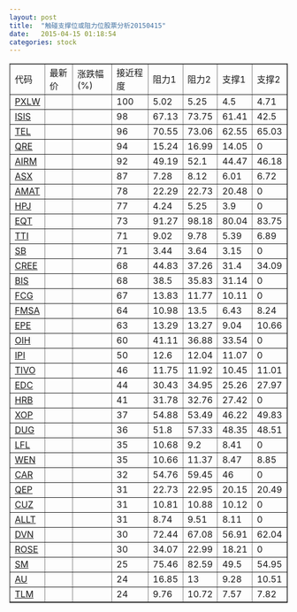 ```yaml
---
layout: post
title:  "触碰支撑位或阻力位股票分析20150415"
date:   2015-04-15 01:18:54
categories: stock
---
```

<script type="text/javascript">
var stockList = []
stockList.push('gb_pxlw');
stockList.push('gb_isis');
stockList.push('gb_tel');
stockList.push('gb_qre');
stockList.push('gb_airm');
stockList.push('gb_asx');
stockList.push('gb_amat');
stockList.push('gb_hpj');
stockList.push('gb_eqt');
stockList.push('gb_tti');
stockList.push('gb_sb');
stockList.push('gb_cree');
stockList.push('gb_bis');
stockList.push('gb_fcg');
stockList.push('gb_fmsa');
stockList.push('gb_epe');
stockList.push('gb_oih');
stockList.push('gb_ipi');
stockList.push('gb_tivo');
stockList.push('gb_edc');
stockList.push('gb_hrb');
stockList.push('gb_xop');
stockList.push('gb_dug');
stockList.push('gb_lfl');
stockList.push('gb_wen');
stockList.push('gb_car');
stockList.push('gb_qep');
stockList.push('gb_cuz');
stockList.push('gb_allt');
stockList.push('gb_dvn');
stockList.push('gb_rose');
stockList.push('gb_sm');
stockList.push('gb_au');
stockList.push('gb_tlm');
</script>
<table border="1">
 <tr>
 <td>代码</td>
 <td>最新价</td>
 <td>涨跌幅(%)</td>
 <td>接近程度</td>
 <td>阻力1</td>
 <td>阻力2</td>
 <td>支撑1</td>
 <td>支撑2</td>
</tr>
  <tr id="pxlw" class="green">
  <td><a href="http://stock.finance.sina.com.cn/usstock/quotes/PXLW.html" target="_blank">PXLW</a></td><td></td><td></td><td>100</td><td>5.02</td><td>5.25</td><td>4.5</td><td>4.71</td></tr>
  <tr id="isis" class="red">
  <td><a href="http://stock.finance.sina.com.cn/usstock/quotes/ISIS.html" target="_blank">ISIS</a></td><td></td><td></td><td>98</td><td>67.13</td><td>73.75</td><td>61.41</td><td>42.5</td></tr>
  <tr id="tel" class="red">
  <td><a href="http://stock.finance.sina.com.cn/usstock/quotes/TEL.html" target="_blank">TEL</a></td><td></td><td></td><td>96</td><td>70.55</td><td>73.06</td><td>62.55</td><td>65.03</td></tr>
  <tr id="qre" class="red">
  <td><a href="http://stock.finance.sina.com.cn/usstock/quotes/QRE.html" target="_blank">QRE</a></td><td></td><td></td><td>94</td><td>15.24</td><td>16.99</td><td>14.05</td><td>0</td></tr>
  <tr id="airm" class="green">
  <td><a href="http://stock.finance.sina.com.cn/usstock/quotes/AIRM.html" target="_blank">AIRM</a></td><td></td><td></td><td>92</td><td>49.19</td><td>52.1</td><td>44.47</td><td>46.18</td></tr>
  <tr id="asx" class="red">
  <td><a href="http://stock.finance.sina.com.cn/usstock/quotes/ASX.html" target="_blank">ASX</a></td><td></td><td></td><td>87</td><td>7.28</td><td>8.12</td><td>6.01</td><td>6.72</td></tr>
  <tr id="amat" class="red">
  <td><a href="http://stock.finance.sina.com.cn/usstock/quotes/AMAT.html" target="_blank">AMAT</a></td><td></td><td></td><td>78</td><td>22.29</td><td>22.73</td><td>20.48</td><td>0</td></tr>
  <tr id="hpj" class="red">
  <td><a href="http://stock.finance.sina.com.cn/usstock/quotes/HPJ.html" target="_blank">HPJ</a></td><td></td><td></td><td>77</td><td>4.24</td><td>5.25</td><td>3.9</td><td>0</td></tr>
  <tr id="eqt" class="green">
  <td><a href="http://stock.finance.sina.com.cn/usstock/quotes/EQT.html" target="_blank">EQT</a></td><td></td><td></td><td>73</td><td>91.27</td><td>98.18</td><td>80.04</td><td>83.75</td></tr>
  <tr id="tti" class="green">
  <td><a href="http://stock.finance.sina.com.cn/usstock/quotes/TTI.html" target="_blank">TTI</a></td><td></td><td></td><td>71</td><td>9.02</td><td>9.78</td><td>5.39</td><td>6.89</td></tr>
  <tr id="sb" class="red">
  <td><a href="http://stock.finance.sina.com.cn/usstock/quotes/SB.html" target="_blank">SB</a></td><td></td><td></td><td>71</td><td>3.44</td><td>3.64</td><td>3.15</td><td>0</td></tr>
  <tr id="cree" class="green">
  <td><a href="http://stock.finance.sina.com.cn/usstock/quotes/CREE.html" target="_blank">CREE</a></td><td></td><td></td><td>68</td><td>44.83</td><td>37.26</td><td>31.4</td><td>34.09</td></tr>
  <tr id="bis" class="green">
  <td><a href="http://stock.finance.sina.com.cn/usstock/quotes/BIS.html" target="_blank">BIS</a></td><td></td><td></td><td>68</td><td>38.5</td><td>35.83</td><td>31.14</td><td>0</td></tr>
  <tr id="fcg" class="green">
  <td><a href="http://stock.finance.sina.com.cn/usstock/quotes/FCG.html" target="_blank">FCG</a></td><td></td><td></td><td>67</td><td>13.83</td><td>11.77</td><td>10.11</td><td>0</td></tr>
  <tr id="fmsa" class="green">
  <td><a href="http://stock.finance.sina.com.cn/usstock/quotes/FMSA.html" target="_blank">FMSA</a></td><td></td><td></td><td>64</td><td>10.98</td><td>13.5</td><td>6.43</td><td>8.24</td></tr>
  <tr id="epe" class="red">
  <td><a href="http://stock.finance.sina.com.cn/usstock/quotes/EPE.html" target="_blank">EPE</a></td><td></td><td></td><td>63</td><td>13.29</td><td>13.27</td><td>9.04</td><td>10.66</td></tr>
  <tr id="oih" class="red">
  <td><a href="http://stock.finance.sina.com.cn/usstock/quotes/OIH.html" target="_blank">OIH</a></td><td></td><td></td><td>60</td><td>41.11</td><td>36.88</td><td>33.54</td><td>0</td></tr>
  <tr id="ipi" class="red">
  <td><a href="http://stock.finance.sina.com.cn/usstock/quotes/IPI.html" target="_blank">IPI</a></td><td></td><td></td><td>50</td><td>12.6</td><td>12.04</td><td>11.07</td><td>0</td></tr>
  <tr id="tivo" class="green">
  <td><a href="http://stock.finance.sina.com.cn/usstock/quotes/TIVO.html" target="_blank">TIVO</a></td><td></td><td></td><td>46</td><td>11.75</td><td>11.92</td><td>10.45</td><td>11.01</td></tr>
  <tr id="edc" class="green">
  <td><a href="http://stock.finance.sina.com.cn/usstock/quotes/EDC.html" target="_blank">EDC</a></td><td></td><td></td><td>44</td><td>30.43</td><td>34.95</td><td>25.26</td><td>27.97</td></tr>
  <tr id="hrb" class="red">
  <td><a href="http://stock.finance.sina.com.cn/usstock/quotes/HRB.html" target="_blank">HRB</a></td><td></td><td></td><td>41</td><td>31.78</td><td>32.76</td><td>27.42</td><td>0</td></tr>
  <tr id="xop" class="green">
  <td><a href="http://stock.finance.sina.com.cn/usstock/quotes/XOP.html" target="_blank">XOP</a></td><td></td><td></td><td>37</td><td>54.88</td><td>53.49</td><td>46.22</td><td>49.83</td></tr>
  <tr id="dug" class="green">
  <td><a href="http://stock.finance.sina.com.cn/usstock/quotes/DUG.html" target="_blank">DUG</a></td><td></td><td></td><td>36</td><td>51.8</td><td>57.33</td><td>48.35</td><td>48.51</td></tr>
  <tr id="lfl" class="red">
  <td><a href="http://stock.finance.sina.com.cn/usstock/quotes/LFL.html" target="_blank">LFL</a></td><td></td><td></td><td>35</td><td>10.68</td><td>9.2</td><td>8.41</td><td>0</td></tr>
  <tr id="wen" class="red">
  <td><a href="http://stock.finance.sina.com.cn/usstock/quotes/WEN.html" target="_blank">WEN</a></td><td></td><td></td><td>35</td><td>10.66</td><td>11.37</td><td>8.47</td><td>8.85</td></tr>
  <tr id="car" class="red">
  <td><a href="http://stock.finance.sina.com.cn/usstock/quotes/CAR.html" target="_blank">CAR</a></td><td></td><td></td><td>32</td><td>54.76</td><td>59.45</td><td>46</td><td>0</td></tr>
  <tr id="qep" class="green">
  <td><a href="http://stock.finance.sina.com.cn/usstock/quotes/QEP.html" target="_blank">QEP</a></td><td></td><td></td><td>31</td><td>22.73</td><td>22.95</td><td>20.15</td><td>20.49</td></tr>
  <tr id="cuz" class="green">
  <td><a href="http://stock.finance.sina.com.cn/usstock/quotes/CUZ.html" target="_blank">CUZ</a></td><td></td><td></td><td>31</td><td>10.81</td><td>10.88</td><td>10.12</td><td>0</td></tr>
  <tr id="allt" class="red">
  <td><a href="http://stock.finance.sina.com.cn/usstock/quotes/ALLT.html" target="_blank">ALLT</a></td><td></td><td></td><td>31</td><td>8.74</td><td>9.51</td><td>8.11</td><td>0</td></tr>
  <tr id="dvn" class="red">
  <td><a href="http://stock.finance.sina.com.cn/usstock/quotes/DVN.html" target="_blank">DVN</a></td><td></td><td></td><td>30</td><td>72.44</td><td>67.08</td><td>56.91</td><td>62.04</td></tr>
  <tr id="rose" class="red">
  <td><a href="http://stock.finance.sina.com.cn/usstock/quotes/ROSE.html" target="_blank">ROSE</a></td><td></td><td></td><td>30</td><td>34.07</td><td>22.99</td><td>18.21</td><td>0</td></tr>
  <tr id="sm" class="green">
  <td><a href="http://stock.finance.sina.com.cn/usstock/quotes/SM.html" target="_blank">SM</a></td><td></td><td></td><td>25</td><td>75.46</td><td>82.59</td><td>49.5</td><td>54.95</td></tr>
  <tr id="au" class="green">
  <td><a href="http://stock.finance.sina.com.cn/usstock/quotes/AU.html" target="_blank">AU</a></td><td></td><td></td><td>24</td><td>16.85</td><td>13</td><td>9.28</td><td>10.51</td></tr>
  <tr id="tlm" class="green">
  <td><a href="http://stock.finance.sina.com.cn/usstock/quotes/TLM.html" target="_blank">TLM</a></td><td></td><td></td><td>24</td><td>9.76</td><td>10.72</td><td>7.57</td><td>7.82</td></tr>
</table>
